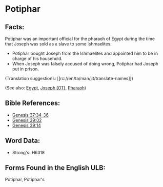 # Potiphar

## Facts:

Potiphar was an important official for the pharaoh of Egypt during the time that Joseph was sold as a slave to some Ishmaelites.

* Potiphar bought Joseph from the Ishmaelites and appointed him to be in charge of his household.
* When Joseph was falsely accused of doing wrong, Potiphar had Joseph put in prison.

(Translation suggestions: [[rc://en/ta/man/jit/translate-names]])

(See also: [Egypt](../names/egypt.md), [Joseph (OT)](../names/josephot.md), [Pharaoh](../names/pharaoh.md))

## Bible References:

* [Genesis 37:34-36](rc://en/tn/help/gen/37/34)
* [Genesis 39:02](rc://en/tn/help/gen/39/02)
* [Genesis 39:14](rc://en/tn/help/gen/39/14)

## Word Data:

* Strong's: H6318

## Forms Found in the English ULB:

Potiphar, Potiphar's
